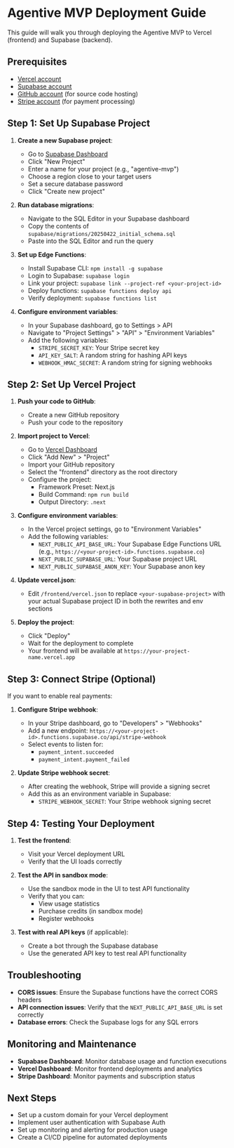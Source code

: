 # Agentive MVP Deployment Guide

This guide will walk you through deploying the Agentive MVP to Vercel (frontend) and Supabase (backend).

## Prerequisites

- [Vercel account](https://vercel.com/signup)
- [Supabase account](https://app.supabase.io/signup)
- [GitHub account](https://github.com/join) (for source code hosting)
- [Stripe account](https://dashboard.stripe.com/register) (for payment processing)

## Step 1: Set Up Supabase Project

1. **Create a new Supabase project**:
   - Go to [Supabase Dashboard](https://app.supabase.io/)
   - Click "New Project"
   - Enter a name for your project (e.g., "agentive-mvp")
   - Choose a region close to your target users
   - Set a secure database password
   - Click "Create new project"

2. **Run database migrations**:
   - Navigate to the SQL Editor in your Supabase dashboard
   - Copy the contents of `supabase/migrations/20250422_initial_schema.sql`
   - Paste into the SQL Editor and run the query

3. **Set up Edge Functions**:
   - Install Supabase CLI: `npm install -g supabase`
   - Login to Supabase: `supabase login`
   - Link your project: `supabase link --project-ref <your-project-id>`
   - Deploy functions: `supabase functions deploy api`
   - Verify deployment: `supabase functions list`

4. **Configure environment variables**:
   - In your Supabase dashboard, go to Settings > API
   - Navigate to "Project Settings" > "API" > "Environment Variables"
   - Add the following variables:
     - `STRIPE_SECRET_KEY`: Your Stripe secret key
     - `API_KEY_SALT`: A random string for hashing API keys
     - `WEBHOOK_HMAC_SECRET`: A random string for signing webhooks

## Step 2: Set Up Vercel Project

1. **Push your code to GitHub**:
   - Create a new GitHub repository
   - Push your code to the repository

2. **Import project to Vercel**:
   - Go to [Vercel Dashboard](https://vercel.com/dashboard)
   - Click "Add New" > "Project"
   - Import your GitHub repository
   - Select the "frontend" directory as the root directory
   - Configure the project:
     - Framework Preset: Next.js
     - Build Command: `npm run build`
     - Output Directory: `.next`

3. **Configure environment variables**:
   - In the Vercel project settings, go to "Environment Variables"
   - Add the following variables:
     - `NEXT_PUBLIC_API_BASE_URL`: Your Supabase Edge Functions URL (e.g., `https://<your-project-id>.functions.supabase.co`)
     - `NEXT_PUBLIC_SUPABASE_URL`: Your Supabase project URL
     - `NEXT_PUBLIC_SUPABASE_ANON_KEY`: Your Supabase anon key

4. **Update vercel.json**:
   - Edit `/frontend/vercel.json` to replace `<your-supabase-project>` with your actual Supabase project ID in both the rewrites and env sections

5. **Deploy the project**:
   - Click "Deploy"
   - Wait for the deployment to complete
   - Your frontend will be available at `https://your-project-name.vercel.app`

## Step 3: Connect Stripe (Optional)

If you want to enable real payments:

1. **Configure Stripe webhook**:
   - In your Stripe dashboard, go to "Developers" > "Webhooks"
   - Add a new endpoint: `https://<your-project-id>.functions.supabase.co/api/stripe-webhook`
   - Select events to listen for:
     - `payment_intent.succeeded`
     - `payment_intent.payment_failed`

2. **Update Stripe webhook secret**:
   - After creating the webhook, Stripe will provide a signing secret
   - Add this as an environment variable in Supabase:
     - `STRIPE_WEBHOOK_SECRET`: Your Stripe webhook signing secret

## Step 4: Testing Your Deployment

1. **Test the frontend**:
   - Visit your Vercel deployment URL
   - Verify that the UI loads correctly

2. **Test the API in sandbox mode**:
   - Use the sandbox mode in the UI to test API functionality
   - Verify that you can:
     - View usage statistics
     - Purchase credits (in sandbox mode)
     - Register webhooks

3. **Test with real API keys** (if applicable):
   - Create a bot through the Supabase database
   - Use the generated API key to test real API functionality

## Troubleshooting

- **CORS issues**: Ensure the Supabase functions have the correct CORS headers
- **API connection issues**: Verify that the `NEXT_PUBLIC_API_BASE_URL` is set correctly
- **Database errors**: Check the Supabase logs for any SQL errors

## Monitoring and Maintenance

- **Supabase Dashboard**: Monitor database usage and function executions
- **Vercel Dashboard**: Monitor frontend deployments and analytics
- **Stripe Dashboard**: Monitor payments and subscription status

## Next Steps

- Set up a custom domain for your Vercel deployment
- Implement user authentication with Supabase Auth
- Set up monitoring and alerting for production usage
- Create a CI/CD pipeline for automated deployments

